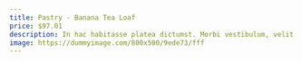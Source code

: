 ```yaml
---
title: Pastry - Banana Tea Loaf
price: $97.01
description: In hac habitasse platea dictumst. Morbi vestibulum, velit id pretium iaculis, diam erat fermentum justo, nec condimentum neque sapien placerat ante. Nulla justo.
image: https://dummyimage.com/800x500/9ede73/fff
---
```

